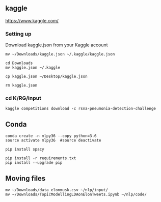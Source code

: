 ## kaggle

https://www.kaggle.com/

### Setting up

Download kaggle.json from your Kaggle account

```
mv ~/Downloads/kaggle.json ~/.kaggle/kaggle.json
```

```
cd Downloads
mv kaggle.json ~/.kaggle

cp kaggle.json ~/Desktop/kaggle.json

rm kaggle.json
```


### cd K/RG/input

```
kaggle competitions download -c rsna-pneumonia-detection-challenge
```

## Conda

```
conda create -n mlpy36 --copy python=3.6
source activate mlpy36  #source deactivate

pip install spacy
````

```
pip install -r requirements.txt
pip install --upgrade pip
```

## Moving files

```
mv ~/Downloads/data_elonmusk.csv ~/nlp/input/
mv ~/Downloads/TopicModellingLDAonElonTweets.ipynb ~/nlp/code/
```
